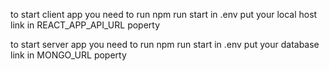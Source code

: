 to start client app you need to run npm run start 
in .env put your local host link in REACT_APP_API_URL poperty

to start server app you need to run npm run start 
in .env put your database link in MONGO_URL poperty

